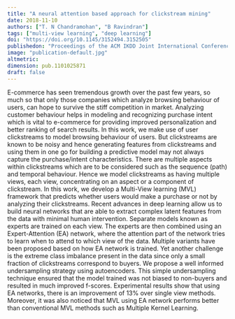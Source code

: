 ```yaml
---
title: "A neural attention based approach for clickstream mining"
date: 2018-11-10
authors: ["T. N Chandramohan", "B Ravindran"]
tags: ["multi-view learning", "deep learning"] 
doi: "https://doi.org/10.1145/3152494.3152505"
publishedon: "Proceedings of the ACM IKDD Joint International Conference on Data Science & Management of Data"
image: "publication-default.jpg"
altmetric: 
dimension: pub.1101025871
draft: false
---
```

E-commerce has seen tremendous growth over the past few years, so much so that only those companies which analyze browsing behaviour of users, can hope to survive the stiff competition in market. Analyzing customer behaviour helps in modeling and recognizing purchase intent which is vital to e-commerce for providing improved personalization and better ranking of search results. In this work, we make use of user clickstreams to model browsing behaviour of users. But clickstreams are known to be noisy and hence generating features from clickstreams and using them in one go for building a predictive model may not always capture the purchase/intent characteristics. There are multiple aspects within clickstreams which are to be considered such as the sequence (path) and temporal behaviour. Hence we model clickstreams as having multiple views, each view, concentrating on an aspect or a component of clickstream. In this work, we develop a Multi-View learning (MVL) framework that predicts whether users would make a purchase or not by analyzing their clickstreams. Recent advances in deep learning allow us to build neural networks that are able to extract complex latent features from the data with minimal human intervention. Separate models known as experts are trained on each view. The experts are then combined using an Expert-Attention (EA) network, where the attention part of the network tries to learn when to attend to which view of the data. Multiple variants have been proposed based on how EA network is trained. Yet another challenge is the extreme class imbalance present in the data since only a small fraction of clickstreams correspond to buyers. We propose a well informed undersampling strategy using autoencoders. This simple undersampling technique ensured that the model trained was not biased to non-buyers and resulted in much improved f-scores. Experimental results show that using EA networks, there is an improvement of 13% over single view methods. Moreover, it was also noticed that MVL using EA network performs better than conventional MVL methods such as Multiple Kernel Learning.